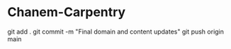 # Chanem-Carpentry
git add .
git commit -m "Final domain and content updates"
git push origin main



